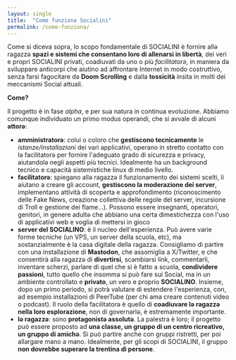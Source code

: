 ```yaml
---
layout: single
title:  "Come funziona Socialini"
permalink: /come-funziona/
---
```

Come si diceva sopra, lo scopo fondamentale di SOCIALINI è fornire allə ragazzə **spazi e sistemi che consentano loro di allenarsi in libertà**, dei veri e propri SOCIALINI privati, coadiuvati da uno o più *facilitatorə*, in maniera da sviluppare anticorpi che aiutino ad affrontare Internet in modo costruttivo, senza farsi fagocitare da **Doom Scrolling** e dalla **tossicità** insita in molti dei meccanismi Social attuali.

**Come?**

Il progetto è in fase *alpha*, e per sua natura in continua evoluzione. Abbiamo comunque individuato un primo modus operandi, che si avvale di alcuni **attorə**:

- **amministratorə**: colui o coloro che **gestiscono tecnicamente** le *istanze/installazioni* dei vari applicativi, operano in stretto contatto con lə facilitatorə per fornire l'adeguato grado di sicurezza e privacy, aiutandolə negli aspetti più tecnici. Idealmente ha un background tecnico e capacità sistemistiche linux di medio livello. 
- **facilitatorə**: spiegano allə ragazzə il funzionamento dei sistemi scelti, li aiutano a creare gli account, **gestiscono la moderazione dei server**, implementano attività di scoperta e approfondimento (riconoscimento delle Fake News, creazione collettiva delle regole del server, incursione di Troll e gestione dei flame...). Possono essere insegnanti, operatori, genitori, in genere adultə che abbiano una certa dimestichezza con l'uso di applicativi web e voglia di mettersi in gioco
- **server del SOCIALINO**: è il nucleo dell'esperienza. Può avere varie forme tecniche (un VPS, un server della scuola, etc), ma sostanzialmente è la casa digitale dellə ragazzə. Consigliamo di partire con una installazione di **Mastodon**, che assomiglia a X/Twitter, e che consentirà allə ragazzə di **divertirsi**, scambiarsi link, commentarli, inventare scherzi, parlare di quel che si è fatto a scuola, **condividere passioni**, tutto quello che insomma si può fare sui Social, ma in un ambiente controllato e **privato**, un vero e proprio **SOCIALINO**. Insieme, dopo un primo periodo, si potrà valutare di estendere l'esperienza, con, ad esempio installazioni di PeerTube (per chi ama creare contenuti video o podcast). Il ruolo dellə facilitatorə è quello di **coadiuvare lə ragazzə nella loro esplorazione**, non di governarlə, è estremamente importante.
- **lə ragazzə**: sono **protagonistə assolutə**. La palestra è loro; il progetto può essere proposto ad **una classe, un gruppo di un centro ricreativo, un gruppo di amichə**. Si può partire anche con gruppi ristretti, per poi allargare mano a mano. Idealmente, per gli scopi di SOCIALINI, il gruppo **non dovrebbe superare la trentina di persone**.
